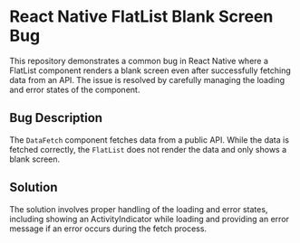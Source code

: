 # React Native FlatList Blank Screen Bug

This repository demonstrates a common bug in React Native where a FlatList component renders a blank screen even after successfully fetching data from an API. The issue is resolved by carefully managing the loading and error states of the component.

## Bug Description
The `DataFetch` component fetches data from a public API. While the data is fetched correctly, the `FlatList` does not render the data and only shows a blank screen. 

## Solution
The solution involves proper handling of the loading and error states, including showing an ActivityIndicator while loading and providing an error message if an error occurs during the fetch process.